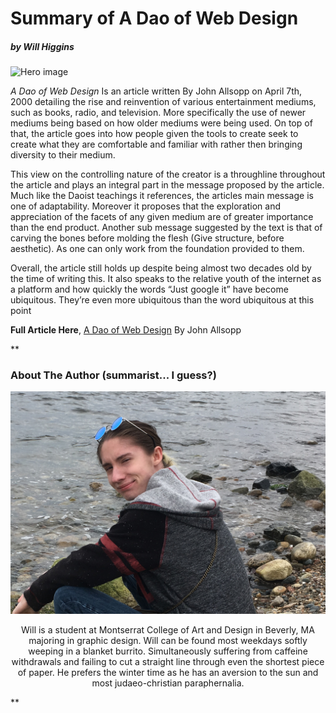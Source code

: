 # Summary of A Dao of Web Design

##### by Will Higgins

![Hero image](https://william-higgins.github.io/ebb-and-flow-2/img/Hero-Image.png)

_A Dao of Web Design_ Is an article written By John Allsopp on April 7th, 2000 detailing the rise and reinvention of various entertainment mediums, such as books, radio, and television. More specifically the use of newer mediums being based on how older mediums were being used. On top of that, the article goes into how people given the tools to create seek to create what they are comfortable and familiar with rather then bringing diversity to their medium.

This view on the controlling nature of the creator is a throughline throughout the article and plays an integral part in the message proposed by the article. Much like the Daoist teachings it references, the articles main message is one of adaptability. Moreover it proposes that the exploration and appreciation of the facets of any given medium are of greater importance than the end product. Another sub message suggested by the text is that of carving the bones before molding the flesh (Give structure, before aesthetic). As one can only work from the foundation provided to them.

Overall, the article still holds up despite being almost two decades old by the time of writing this. It also speaks to the relative youth of the internet as a platform and how quickly the words “Just google it” have become ubiquitous. They’re even more ubiquitous than the word ubiquitous at this point

**Full Article Here**, [A Dao of Web Design](https://alistapart.com/article/dao/) By John Allsopp

**

### **About The Author (summarist... I guess?)**

![Headshot](img/IMG_6441.JPG)

<center>Will is a student at Montserrat College of Art and Design in Beverly, MA majoring in graphic design. Will can be found most weekdays softly weeping in a blanket burrito. Simultaneously suffering from caffeine withdrawals and failing to cut a straight line through even the shortest piece of paper. He prefers the winter time as he has an aversion to the sun and most judaeo-christian paraphernalia.</center>

**